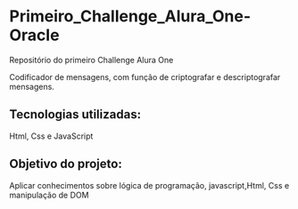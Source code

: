 # Primeiro_Challenge_Alura_One-Oracle
Repositório do primeiro Challenge Alura One

Codificador de mensagens, com função de criptografar e descriptografar mensagens.

## Tecnologias utilizadas:

Html, Css e JavaScript

## Objetivo do projeto:

Aplicar conhecimentos sobre lógica de programação, javascript,Html, Css e manipulação de DOM





